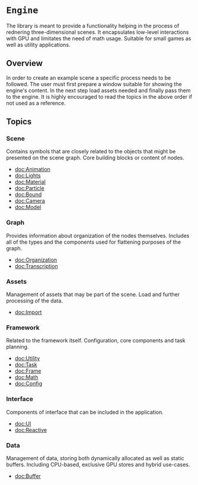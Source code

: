 # ``Engine``

The library is meant to provide a functionality helping in the process of rednering three-dimensional scenes.
It encapsulates low-level interactions with GPU and limitates the need of math usage.
Suitable for small games as well as utility applications.

## Overview

In order to create an example scene a specific process needs to be followed.
The user must first prepare a window suitable for showing the engine's content.
In the next step load assets needed and finally pass them to the engine.
It is highly encouraged to read the topics in the above order if not used as a reference.

## Topics

### Scene

Contains symbols that are closely related to the objects that might be presented on the scene graph.
Core building blocks or content of nodes.

- <doc:Animation>
- <doc:Lights>
- <doc:Material>
- <doc:Particle>
- <doc:Bound>
- <doc:Camera>
- <doc:Model>

### Graph

Provides information about organization of the nodes themselves.
Includes all of the types and the components used for flattening purposes of the graph.

- <doc:Organization>
- <doc:Transcription>

### Assets

Management of assets that may be part of the scene.
Load and further processing of the data.

- <doc:Import>

### Framework

Related to the framework itself.
Configuration, core components and task planning.

- <doc:Utility>
- <doc:Task>
- <doc:Frame>
- <doc:Math>
- <doc:Config>

### Interface

Components of interface that can be included in the application.

- <doc:UI>
- <doc:Reactive>

### Data

Management of data, storing both dynamically allocated as well as static buffers.
Including CPU-based, exclusive GPU stores and hybrid use-cases.

- <doc:Buffer>
